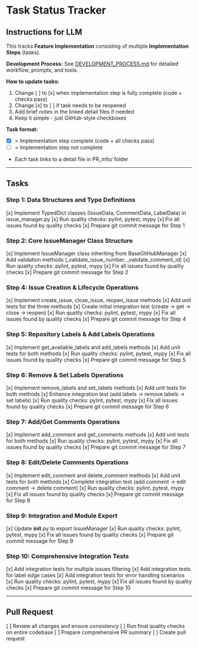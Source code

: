 # Task Status Tracker

## Instructions for LLM

This tracks **Feature Implementation** consisting of multiple **Implementation Steps** (tasks).

**Development Process:** See [DEVELOPMENT_PROCESS.md](./DEVELOPMENT_PROCESS.md) for detailed workflow, prompts, and tools.

**How to update tasks:**
1. Change [ ] to [x] when implementation step is fully complete (code + checks pass)
2. Change [x] to [ ] if task needs to be reopened
3. Add brief notes in the linked detail files if needed
4. Keep it simple - just GitHub-style checkboxes

**Task format:**
- [x] = Implementation step complete (code + all checks pass)
- [ ] = Implementation step not complete
- Each task links to a detail file in PR_Info/ folder

---

## Tasks

### Step 1: Data Structures and Type Definitions
[x] Implement TypedDict classes (IssueData, CommentData, LabelData) in issue_manager.py
[x] Run quality checks: pylint, pytest, mypy
[x] Fix all issues found by quality checks
[x] Prepare git commit message for Step 1

### Step 2: Core IssueManager Class Structure
[x] Implement IssueManager class inheriting from BaseGitHubManager
[x] Add validation methods (_validate_issue_number, _validate_comment_id)
[x] Run quality checks: pylint, pytest, mypy
[x] Fix all issues found by quality checks
[x] Prepare git commit message for Step 2

### Step 4: Issue Creation & Lifecycle Operations
[x] Implement create_issue, close_issue, reopen_issue methods
[x] Add unit tests for the three methods
[x] Create initial integration test (create → get → close → reopen)
[x] Run quality checks: pylint, pytest, mypy
[x] Fix all issues found by quality checks
[x] Prepare git commit message for Step 4

### Step 5: Repository Labels & Add Labels Operations
[x] Implement get_available_labels and add_labels methods
[x] Add unit tests for both methods
[x] Run quality checks: pylint, pytest, mypy
[x] Fix all issues found by quality checks
[x] Prepare git commit message for Step 5

### Step 6: Remove & Set Labels Operations
[x] Implement remove_labels and set_labels methods
[x] Add unit tests for both methods
[x] Enhance integration test (add labels → remove labels → set labels)
[x] Run quality checks: pylint, pytest, mypy
[x] Fix all issues found by quality checks
[x] Prepare git commit message for Step 6

### Step 7: Add/Get Comments Operations
[x] Implement add_comment and get_comments methods
[x] Add unit tests for both methods
[x] Run quality checks: pylint, pytest, mypy
[x] Fix all issues found by quality checks
[x] Prepare git commit message for Step 7

### Step 8: Edit/Delete Comments Operations
[x] Implement edit_comment and delete_comment methods
[x] Add unit tests for both methods
[x] Complete integration test (add comment → edit comment → delete comment)
[x] Run quality checks: pylint, pytest, mypy
[x] Fix all issues found by quality checks
[x] Prepare git commit message for Step 8

### Step 9: Integration and Module Export
[x] Update __init__.py to export IssueManager
[x] Run quality checks: pylint, pytest, mypy
[x] Fix all issues found by quality checks
[x] Prepare git commit message for Step 9

### Step 10: Comprehensive Integration Tests
[x] Add integration tests for multiple issues filtering
[x] Add integration tests for label edge cases
[x] Add integration tests for error handling scenarios
[x] Run quality checks: pylint, pytest, mypy
[x] Fix all issues found by quality checks
[x] Prepare git commit message for Step 10

---

## Pull Request
[ ] Review all changes and ensure consistency
[ ] Run final quality checks on entire codebase
[ ] Prepare comprehensive PR summary
[ ] Create pull request